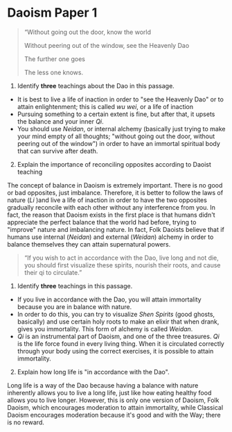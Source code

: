 # Daoism Paper 1

> “Without going out the door, know the world
>
>  Without peering out of the window, see the Heavenly Dao
>
>  The further one goes
>
>  The less one knows.

1. Identify **three** teachings about the Dao in this passage. 

* It is best to live a life of inaction in order to "see the Heavenly Dao" or to attain enlightenment; this is called *wu wei*, or a life of inaction
* Pursuing something to a certain extent is fine, but after that, it upsets the balance and your inner *Qi*. 
* You should use *Neidan*, or internal alchemy (basically just trying to make your mind empty of all thoughts; "without going out the door, without peering out of the window") in order to have an immortal spiritual body that can survive after death. 

2. Explain the importance of reconciling opposites according to Daoist teaching

The concept of balance in Daoism is extremely important. There is no good or bad opposites, just imbalance. Therefore, it is better to follow the laws of nature (*Li* )and live a life of inaction in order to have the two opposites gradually reconcile with each other without any interference from you. In fact, the reason that Daoism exists in the first place is that humans didn't appreciate the perfect balance that the world had before, trying to "improve" nature and imbalancing nature. In fact, Folk Daoists believe that if humans use internal (*Neidan*) and external (*Weidan*) alchemy in order to balance themselves they can attain supernatural powers. 

>  “If you wish to act in accordance with the Dao, live long and not die, you should first visualize these spirits, nourish their roots, and cause their qi to circulate.”

1. Identify **three** teachings in this passage. 

* If you live in accordance with the Dao, you will attain immortality because you are in balance with nature. 
* In order to do this, you can try to visualize *Shen Spirits* (good ghosts, basically) and use certain holy roots to make an elixir that when drank, gives you immortality. This form of alchemy is called *Weidan*. 
* *Qi* is an instrumental part of Daoism, and one of the three treasures. *Qi* is the life force found in every living thing. When it is circulated correctly through your body using the correct exercises, it is possible to attain immortality. 

2. Explain how long life is "in accordance with the Dao". 

Long life is a way of the Dao because having a balance with nature inherently allows you to live a long life, just like how eating healthy food allows you to live longer. However, this is only one version of Daoism, Folk Daoism, which encourages moderation to attain immortality, while Classical Daoism encourages moderation because it's good and with the Way; there is no reward. 

